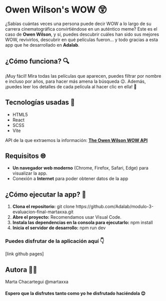 <h1>Owen Wilson's WOW 😲</h1>

¿Sabías cuántas veces una persona puede decir WOW a lo largo de su carrera cinematográfica convirtiéndose en un auténtico meme?
Este es el caso de <strong>Owen Wilson</strong>, y sí, puedes descubrir cuáles han sido sus mejores WOW, revivirlos, descubrir en qué películas fueron... y todo gracias a esta app que he desarrollado en <strong>Adalab</strong>.

<h2>¿Cómo funciona? 🔍</h2>

¡Muy fácil!
Mira todas las películas que aparecen, puedes filtrar por nombre e incluso por años, para hacer más amena la búsqueda 😉.
Además, ¡puedes leer los detalles de cada película al hacer clic en ella! 🍿

<h2>Tecnologías usadas 🚀</h2>
<ul>
  <li>HTML5</li>
  <li>React</li>
  <li>SCSS</li>
  <li>Vite</li>
</ul>

 API de la que extraemos la información: 
 <a href='owen-wilson-wow-api.onrender.com'><strong>The Owen Wilson WOW API</strong></a>

 <h2>Requisitos 🌐</h2>
 <ul>
  <li><strong>Un navegador web moderno</strong> (Chrome, Firefox, Safari, Edge) para visualizar la app.</li>
  <li>Conexión a <strong>Internet</strong> para poder obtener datos de la app</li>
</ul>

<h2>¿Cómo ejecutar la app? 🤔</h2>
<ol> 
<li><strong>Clona el repositorio:</strong> git clone https://github.com/Adalab/modulo-3-evaluacion-final-martaxxa.git</li>   
<li><strong>Abre el proyecto:</strong> Recomendamos usar Visual Code.</li>
<li><strong>Instala las dependencias en la consola para ejecutarlo:</strong> npm install</li>
<li><strong>Inicia el servidor de desarrollo:</strong> npm run dev</li>
</ol>

 <h3>Puedes disfrutar de la aplicación aquí 👇</h3>
 [link github pages]

 <h2>Autora 👩‍💻</h2>
 Marta Chacartegui
 @martaxxa

  <h4>Espero que la disfrutes tanto como yo he disfrutado haciéndola 😌</h4>
